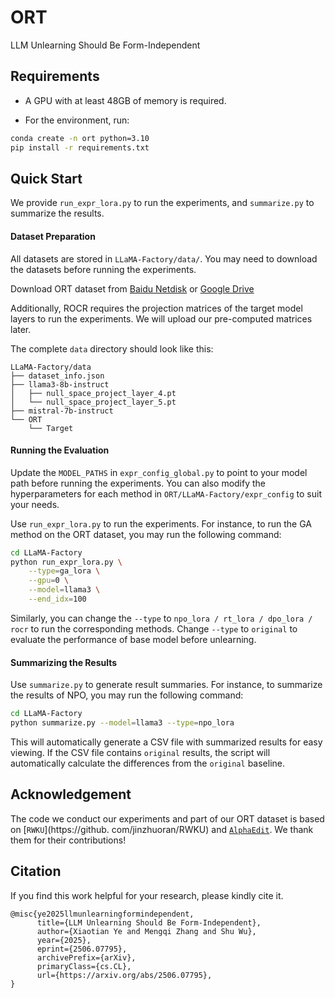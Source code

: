 # ORT

LLM Unlearning Should Be Form-Independent

## Requirements

- A GPU with at least 48GB of memory is required.

- For the environment, run:

```bash
conda create -n ort python=3.10
pip install -r requirements.txt
```

## Quick Start

We provide `run_expr_lora.py` to run the experiments, and `summarize.py` to summarize the results.

#### Dataset Preparation

All datasets are stored in `LLaMA-Factory/data/`. You may need to download the datasets before running the experiments.

Download ORT dataset from [Baidu Netdisk](https://pan.baidu.com/s/1QIcl1CSGg9PjC-e30x96Kg?pwd=x1c9) or [Google Drive](https://drive.google.com/file/d/1tlQDBaJugTYwWcMNBrzoD3Rrx6eBuIfG/view?usp=sharing)

Additionally, ROCR requires the projection matrices of the target model layers to run the experiments. We will upload our pre-computed matrices later.

The complete `data` directory should look like this:

```text
LLaMA-Factory/data
├── dataset_info.json
├── llama3-8b-instruct
│   ├── null_space_project_layer_4.pt
│   └── null_space_project_layer_5.pt
├── mistral-7b-instruct
└── ORT
    └── Target
```

#### Running the Evaluation

Update the `MODEL_PATHS` in `expr_config_global.py` to point to your model path before running the experiments. You can also modify the hyperparameters for each method in `ORT/LLaMA-Factory/expr_config` to suit your needs.

Use `run_expr_lora.py` to run the experiments. For instance, to run the GA method on the ORT dataset, you may run the following command:

```bash
cd LLaMA-Factory
python run_expr_lora.py \
    --type=ga_lora \
    --gpu=0 \
    --model=llama3 \
    --end_idx=100
```

Similarly, you can change the `--type` to `npo_lora / rt_lora / dpo_lora / rocr` to run the corresponding methods. Change `--type` to `original` to evaluate the performance of base model before unlearning.


#### Summarizing the Results

Use `summarize.py` to generate result summaries. For instance, to summarize the results of NPO, you may run the following command:

```bash
cd LLaMA-Factory
python summarize.py --model=llama3 --type=npo_lora
```

This will automatically generate a CSV file with summarized results for easy viewing. If the CSV file contains `original` results, the script will automatically calculate the differences from the `original` baseline.


## Acknowledgement

The code we conduct our experiments and part of our ORT dataset is based on [`RWKU`](https://github.
com/jinzhuoran/RWKU) and [`AlphaEdit`](https://github.com/jianghoucheng/AlphaEdit). We thank them for their contributions!


## Citation

If you find this work helpful for your research, please kindly cite it.

```text
@misc{ye2025llmunlearningformindependent,
      title={LLM Unlearning Should Be Form-Independent}, 
      author={Xiaotian Ye and Mengqi Zhang and Shu Wu},
      year={2025},
      eprint={2506.07795},
      archivePrefix={arXiv},
      primaryClass={cs.CL},
      url={https://arxiv.org/abs/2506.07795}, 
}
```